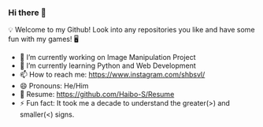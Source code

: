 ### Hi there 👋


:bulb: Welcome to my Github! Look into any repositories you like and have some fun with my games! :desktop_computer:	


- 🔭 I’m currently working on Image Manipulation Project
- 🌱 I’m currently learning Python and Web Development
- 📫 How to reach me: https://www.instagram.com/shbsvl/
- 😄 Pronouns: He/Him
- :page_facing_up: Resume: https://github.com/Haibo-S/Resume
- ⚡ Fun fact: It took me a decade to understand the greater(>) and smaller(<) signs.

